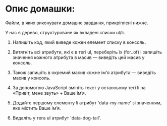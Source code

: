 # Oпис домашки: 

Файли, в яких виконувати домашнє завдання, прикріплені нижче.

У нас є дерево, структуроване як вкладені списки ul/li.

1. Напишіть код, який виведе кожен елемент списку в консоль.

2. Витягніть всі атрибути, які є в тегі ul, переберіть їх (for..of) і запишіть значення кожного атрибута в масив — виведіть цей масив у консоль.

3. Також запишіть в окремий масив кожне ім'я атрибута — виведіть масив у консоль.

4. За допомогою JavaScript змініть текст у останньому тегі li на «Привіт, мене звуть» + Ваше ім’я.

5. Додайте першому елементу li атрибут 'data-my-name' зі значенням, яке містить Ваше ім’я.

6. Видаліть у тега ul атрибут 'data-dog-tail'.